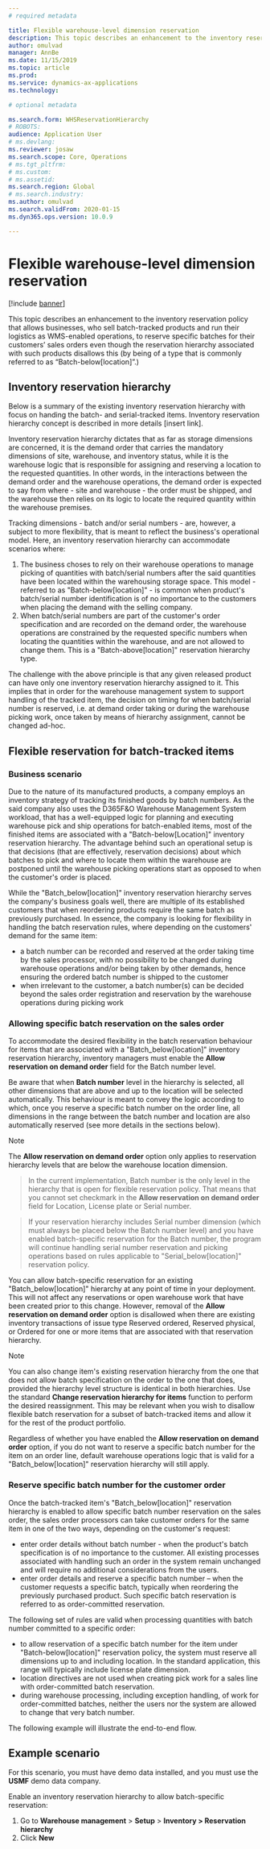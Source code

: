```yaml
---
# required metadata

title: Flexible warehouse-level dimension reservation 
description: This topic describes an enhancement to the inventory reservation policy that allows businesses, who sell batch-tracked products and run their logistics as WMS-enabled operations, to reserve specific batches for their customers’ sales orders even though the reservation hierarchy associated with such products disallows this (by being of a type that is commonly referred to as “Batch-below[location]”.)
author: omulvad
manager: AnnBe
ms.date: 11/15/2019
ms.topic: article
ms.prod: 
ms.service: dynamics-ax-applications
ms.technology: 

# optional metadata

ms.search.form: WHSReservationHierarchy 
# ROBOTS: 
audience: Application User
# ms.devlang: 
ms.reviewer: josaw
ms.search.scope: Core, Operations
# ms.tgt_pltfrm: 
# ms.custom: 
# ms.assetid: 
ms.search.region: Global
# ms.search.industry: 
ms.author: omulvad
ms.search.validFrom: 2020-01-15
ms.dyn365.ops.version: 10.0.9

---
```


# Flexible warehouse-level dimension reservation

[!include [banner](../includes/banner.md)]

This topic describes an enhancement to the inventory reservation policy that allows businesses, who sell batch-tracked products and run their logistics as WMS-enabled operations, to reserve specific batches for their customers’ sales orders even though the reservation hierarchy associated with such products disallows this (by being of a type that is commonly referred to as “Batch-below[location]”.)

## Inventory reservation hierarchy

Below is a summary of the existing inventory reservation hierarchy with focus on handing the batch- and serial-tracked items. Inventory reservation hierarchy concept is described in more details [insert link].

Inventory reservation hierarchy dictates that as far as storage dimensions are concerned, it is the demand order that carries the mandatory dimensions of site, warehouse, and inventory status, while it is the warehouse logic that is responsible for assigning and reserving a location to the requested quantities. In other words, in the interactions between the demand order and the warehouse operations, the demand order is expected to say from where - site and warehouse - the order must be shipped, and the warehouse then relies on its logic to locate the required quantity within the warehouse premises.

Tracking dimensions - batch and/or serial numbers - are, however, a subject to more flexibility, that is meant to reflect the business's operational model. Here, an inventory reservation hierarchy can accommodate scenarios where:

1. The business choses to rely on their warehouse operations to manage picking of quantities with batch/serial numbers after the said quantities have been located within the warehousing storage space. This model - referred to as &quot;Batch-below[location]&quot; - is common when product's batch/serial number identification is of no importance to the customers when placing the demand with the selling company.
2. When batch/serial numbers are part of the customer&#39;s order specification and are recorded on the demand order, the warehouse operations are constrained by the requested specific numbers when locating the quantities within the warehouse, and are not allowed to change them. This is a &quot;Batch-above[location]&quot; reservation hierarchy type.

The challenge with the above principle is that any given released product can have only one inventory reservation hierarchy assigned to it. This implies that in order for the warehouse management system to support handling of the tracked item, the decision on timing for when batch/serial number is reserved, i.e. at demand order taking or during the warehouse picking work, once taken by means of hierarchy assignment, cannot be changed ad-hoc.

## Flexible reservation for batch-tracked items

### Business scenario

Due to the nature of its manufactured products, a company employs an inventory strategy of tracking its finished goods by batch numbers. As the said company also uses the D365F&amp;O Warehouse Management System workload, that has a well-equipped logic for planning and executing warehouse pick and ship operations for batch-enabled items, most of the finished items are associated with a &quot;Batch-below[Location]&quot; inventory reservation hierarchy. The advantage behind such an operational setup is that decisions (that are effectively, reservation decisions) about which batches to pick and where to locate them within the warehouse are postponed until the warehouse picking operations start as opposed to when the customer's order is placed.

While the &quot;Batch\_below[location]&quot; inventory reservation hierarchy serves the company's business goals well, there are multiple of its established customers that when reordering products require the same batch as previously purchased. In essence, the company is looking for flexibility in handling the batch reservation rules, where depending on the customers' demand for the same item:

- a batch number can be recorded and reserved at the order taking time by the sales processor, with no possibility to be changed during warehouse operations and/or being taken by other demands, hence ensuring the ordered batch number is shipped to the customer
- when irrelevant to the customer, a batch number(s) can be decided beyond the sales order registration and reservation by the warehouse operations during picking work

### Allowing specific batch reservation on the sales order

To accommodate the desired flexibility in the batch reservation behaviour for items that are associated with a &quot;Batch\_below[location]&quot; inventory reservation hierarchy, inventory managers must enable the **Allow reservation on demand order** field for the Batch number level.

Be aware that when **Batch number** level in the hierarchy is selected, all other dimensions that are above and up to the location will be selected automatically. This behaviour is meant to convey the logic according to which, once you reserve a specific batch number on the order line, all dimensions in the range between the batch number and location are also automatically reserved (see more details in the sections below).

 > [!NOTE]
 > The **Allow reservation on demand order** option only applies to reservation hierarchy levels that are below the warehouse location dimension.
 
 > In the current implementation, Batch number is the only level in the hierarchy that is open for flexible reservation policy. That means that you cannot set checkmark in the **Allow reservation on demand order** field for Location, License plate or Serial number.
 
 > If your reservation hierarchy includes Serial number dimension (which must always be placed below the Batch number level) and you have enabled batch-specific reservation for the Batch number, the program will continue handling serial number reservation and picking operations based on rules applicable to &quot;Serial\_below[location]&quot; reservation policy.
 
You can allow batch-specific reservation for an existing &quot;Batch\_below[location]&quot; hierarchy at any point of time in your deployment. This will not affect any reservations or open warehouse work that have been created prior to this change. However, removal of the **Allow reservation on demand order** option is disallowed when there are existing inventory transactions of issue type Reserved ordered, Reserved physical, or Ordered for one or more items that are associated with that reservation hierarchy.

 > [!NOTE]
 > You can also change item's existing reservation hierarchy from the one that does not allow batch specification on the order to the one that does, provided the hierarchy level structure is identical in both hierarchies. Use the standard **Change reservation hierarchy for items** function to perform the desired reassignment. This may be relevant when you wish to disallow flexible batch reservation for a subset of batch-tracked items and allow it for the rest of the product portfolio.

Regardless of whether you have enabled the **Allow reservation on demand order** option, if you do not want to reserve a specific batch number for the item on an order line, default warehouse operations logic that is valid for a &quot;Batch\_below[location]&quot; reservation hierarchy will still apply.

### Reserve specific batch number for the customer order

Once the batch-tracked item's &quot;Batch\_below[location]&quot; reservation hierarchy is enabled to allow specific batch number reservation on the sales order, the sales order processors can take customer orders for the same item in one of the two ways, depending on the customer's request:

- enter order details without batch number - when the product's batch specification is of no importance to the customer. All existing processes associated with handling such an order in the system remain unchanged and will require no additional considerations from the users.
- enter order details and reserve a specific batch number – when the customer requests a specific batch, typically when reordering the previously purchased product. Such specific batch reservation is referred to as order-committed reservation.

The following set of rules are valid when processing quantities with batch number committed to a specific order:

- to allow reservation of a specific batch number for the item under &quot;Batch-below[location]&quot; reservation policy, the system must reserve all dimensions up to and including location. In the standard application, this range will typically include license plate dimension.
- location directives are not used when creating pick work for a sales line with order-committed batch reservation.
- during warehouse processing, including exception handling, of work for order-committed batches, neither the users nor the system are allowed to change that very batch number.

The following example will illustrate the end-to-end flow.

## Example scenario

For this scenario, you must have demo data installed, and you must use the **USMF** demo data company.

Enable an inventory reservation hierarchy to allow batch-specific reservation:

1. Go to **Warehouse management** \> **Setup** \> **Inventory \> Reservation hierarchy**
2. Click **New**
